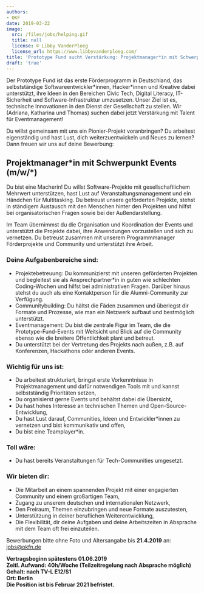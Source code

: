 ```yaml
---
authors:
- OKF
date: 2019-03-22
image:
  src: /files/jobs/helping.gif
  title: null
  license: © Libby VanderPloeg
  license_url: https://www.libbyvanderploeg.com/
title: 'Prototype Fund sucht Verstärkung: Projektmanager*in mit Schwerpunkt Events (m/w/*)'
draft: 'true'
---
```


Der Prototype Fund ist das erste Förderprogramm in Deutschland, das selbstständige Softwareentwickler\*innen, Hacker\*innen und Kreative dabei unterstützt, ihre Ideen in den Bereichen Civic Tech, Digital Literacy, IT-Sicherheit und Software-Infrastruktur umzusetzen. Unser Ziel ist es, technische Innovationen in den Dienst der Gesellschaft zu stellen. Wir (Adriana, Katharina und Thomas) suchen dabei jetzt Verstärkung mit Talent für Eventmanagement!

Du willst gemeinsam mit uns ein Pionier-Projekt voranbringen? Du arbeitest eigenständig und hast Lust, dich weiterzuentwickeln und Neues zu lernen? Dann freuen wir uns auf deine Bewerbung:

## Projektmanager\*in mit Schwerpunkt Events (m/w/*)

Du bist eine Macherin! Du willst Software-Projekte mit gesellschaftlichem Mehrwert unterstützen, hast Lust auf Veranstaltungsmanagement und ein Händchen für Multitasking. Du betreust unsere geförderten Projekte, stehst in ständigem Austausch mit den Menschen hinter den Projekten und hilfst bei organisatorischen Fragen sowie bei der Außendarstellung.

Im Team übernimmst du die Organisation und Koordination der Events und unterstützt die Projekte dabei, ihre Anwendungen vorzustellen und sich zu vernetzen. Du betreust zusammen mit unserem Programmmanager Förderprojekte und Community und unterstützt ihre Arbeit.

### Deine Aufgabenbereiche sind:

* Projektebetreuung: Du kommunizierst mit unseren geförderten Projekten und begleitest sie als Ansprechpartner\*in in guten wie schlechten Coding-Wochen und hilfst bei administrativen Fragen. Darüber hinaus stehst du auch als eine Kontaktperson für die Alumni-Community zur Verfügung.
* Communitybuilding: Du hältst die Fäden zusammen und überlegst dir Formate und Prozesse, wie man ein Netzwerk aufbaut und bestmöglich unterstützt.
* Eventmanagement: Du bist die zentrale Figur im Team, die die Prototype-Fund-Events mit Weitsicht und Blick auf die Community ebenso wie die breitere Öffentlichkeit plant und betreut.
* Du unterstützt bei der Vertretung des Projekts nach außen, z.B. auf Konferenzen, Hackathons oder anderen Events.

### Wichtig für uns ist:

* Du arbeitest strukturiert, bringst erste Vorkenntnisse in Projektmanagement und dafür notwendigen Tools mit und kannst selbstständig Prioritäten setzen,
* Du organisierst gerne Events und behältst dabei die Übersicht,
* Du hast hohes Interesse an technischen Themen und Open-Source-Entwicklung,
* Du hast Lust darauf, Communities, Ideen und Entwickler\*innen zu vernetzen und bist kommunikativ und offen,
* Du bist eine Teamplayer\*in.

### Toll wäre:

* Du hast bereits Veranstaltungen für Tech-Communities umgesetzt.

### Wir bieten dir:

* Die Mitarbeit an einem spannenden Projekt mit einer engagierten Community und einem großartigen Team,
* Zugang zu unserem deutschen und internationalen Netzwerk,
* Den Freiraum, Themen einzubringen und neue Formate auszutesten,
* Unterstützung in deiner beruflichen Weiterentwicklung,
* Die Flexibilität, dir deine Aufgaben und deine Arbeitszeiten in Absprache mit dem Team oft frei einzuteilen.

Bewerbungen bitte ohne Foto und Altersangabe bis **21.4.2019** an:  
[jobs@okfn.de](mailto:jobs@okfn.de)

**Vertragsbeginn spätestens 01.06.2019  
Zeitl. Aufwand: 40h/Woche (Teilzeitregelung nach Absprache möglich)  
Gehalt: nach TV-L E12/S1  
Ort: Berlin  
Die Position ist bis Februar 2021 befristet.**